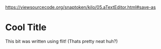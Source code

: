 https://viewsourcecode.org/snaptoken/kilo/05.aTextEditor.html#save-as

# Cool Title
This bit was written using flit! (Thats pretty neat huh?)
